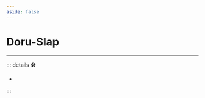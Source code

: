 ```yaml
---
aside: false
---
```

# Doru-Slap

---

<!-- =================================================== -->
<!-- =================================================== -->
<!-- =================================================== -->
<!-- =================================================== -->
<!-- =================================================== -->
::: details 🛠

-

:::
